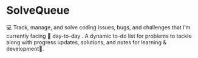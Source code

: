 # SolveQueue
💻 Track, manage, and solve coding issues, bugs, and challenges that I’m currently facing 🚀 day-to-day . A dynamic to-do list for problems to tackle along with progress updates, solutions, and notes for learning & development🎯.

